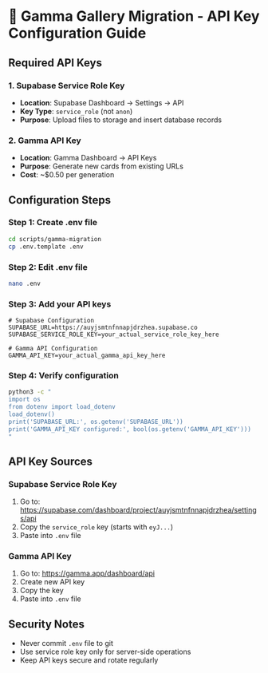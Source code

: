 # 🔑 Gamma Gallery Migration - API Key Configuration Guide

## Required API Keys

### 1. Supabase Service Role Key
- **Location**: Supabase Dashboard → Settings → API
- **Key Type**: `service_role` (not `anon`)
- **Purpose**: Upload files to storage and insert database records

### 2. Gamma API Key
- **Location**: Gamma Dashboard → API Keys
- **Purpose**: Generate new cards from existing URLs
- **Cost**: ~$0.50 per generation

## Configuration Steps

### Step 1: Create .env file
```bash
cd scripts/gamma-migration
cp .env.template .env
```

### Step 2: Edit .env file
```bash
nano .env
```

### Step 3: Add your API keys
```env
# Supabase Configuration
SUPABASE_URL=https://auyjsmtnfnnapjdrzhea.supabase.co
SUPABASE_SERVICE_ROLE_KEY=your_actual_service_role_key_here

# Gamma API Configuration
GAMMA_API_KEY=your_actual_gamma_api_key_here
```

### Step 4: Verify configuration
```bash
python3 -c "
import os
from dotenv import load_dotenv
load_dotenv()
print('SUPABASE_URL:', os.getenv('SUPABASE_URL'))
print('GAMMA_API_KEY configured:', bool(os.getenv('GAMMA_API_KEY')))
"
```

## API Key Sources

### Supabase Service Role Key
1. Go to: https://supabase.com/dashboard/project/auyjsmtnfnnapjdrzhea/settings/api
2. Copy the `service_role` key (starts with `eyJ...`)
3. Paste into `.env` file

### Gamma API Key
1. Go to: https://gamma.app/dashboard/api
2. Create new API key
3. Copy the key
4. Paste into `.env` file

## Security Notes
- Never commit `.env` file to git
- Use service role key only for server-side operations
- Keep API keys secure and rotate regularly
